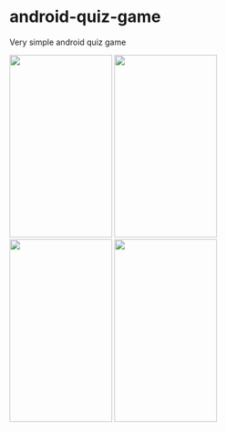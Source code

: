 # android-quiz-game
Very simple android quiz game

<img src="https://4.bp.blogspot.com/-b35IY2VJOCU/WheaiD2sCLI/AAAAAAAAAm8/HTySCA_wumISvkz9t5CBHfjRdFKOeHrWACPcBGAYYCw/s1600/photo6217548164571965391.jpg.jpg" width="180" height="320"/> <img src="https://3.bp.blogspot.com/-EjawVY5DE4k/WheajXobBqI/AAAAAAAAAm8/4Ws3STgIjoUW-l9W10XhwIBusx6jDHI3QCPcBGAYYCw/s1600/photo6217548164571965392.jpg" width="180" height="320"/>
<img src="https://4.bp.blogspot.com/-O24iOmi5fiQ/Wheaj1Bh8uI/AAAAAAAAAm8/Ts7u0Zu6QGk1VbJdoAFkCwlixzeyr7cnACPcBGAYYCw/s1600/photo6217548164571965393.jpg" width="180" height="320"/> <img src="https://3.bp.blogspot.com/-qayvjmGCnI0/WheakIVggFI/AAAAAAAAAm8/6kG9Bf795q4VK6HL9eHbneukX_gIVftkgCPcBGAYYCw/s1600/photo6217548164571965394.jpg" width="180" height="320"/>

